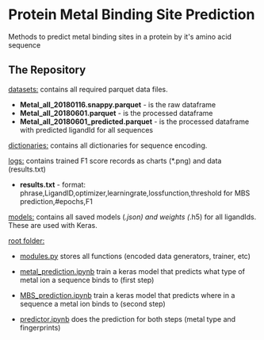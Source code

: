 # Protein Metal Binding Site Prediction
Methods to predict metal binding sites in a protein by it's amino acid sequence

## The Repository
[datasets:](https://github.com/sbl-sdsc/metal-binding-prediction/tree/master/datasets) contains all required parquet data files. 
* **Metal_all_20180116.snappy.parquet** - is the raw dataframe
* **Metal_all_20180601.parquet** - is the processed dataframe 
* **Metal_all_20180601_predicted.parquet** - is the processed dataframe with predicted ligandId for all sequences

[dictionaries:](https://github.com/sbl-sdsc/metal-binding-prediction/tree/master/dictionaries) contains all dictionaries for sequence encoding.

[logs:](https://github.com/sbl-sdsc/metal-binding-prediction/tree/master/logs) contains trained F1 score records as charts (*.png) and data (results.txt)
* **results.txt** - format: phrase,LigandID,optimizer,learningrate,lossfunction,threshold for MBS prediction,#epochs,F1

[models:](https://github.com/sbl-sdsc/metal-binding-prediction/tree/master/models) contains all saved models (*.json) and weights (*.h5) for all ligandIds. These are used with Keras.

[root folder:](https://github.com/sbl-sdsc/metal-binding-prediction)
* [modules.py](https://github.com/sbl-sdsc/metal-binding-prediction/blob/master/modules.py) stores all functions (encoded data generators, trainer, etc)

* [metal_prediction.ipynb](https://github.com/sbl-sdsc/metal-binding-prediction/blob/master/metal_prediction.ipynb) train a keras model that predicts what type of metal ion a sequence binds to (first step)

* [MBS_prediction.ipynb](https://github.com/sbl-sdsc/metal-binding-prediction/blob/master/MBS_prediction.ipynb) train a keras model that predicts where in a sequence a metal ion binds to (second step)
	
* [predictor.ipynb](https://github.com/sbl-sdsc/metal-binding-prediction/blob/master/predictor.ipynb) does the prediction for both steps (metal type and fingerprints)





